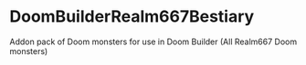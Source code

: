 # DoomBuilderRealm667Bestiary
Addon pack of Doom monsters for use in Doom Builder (All Realm667 Doom monsters)
